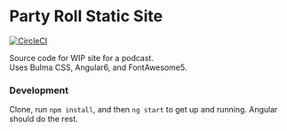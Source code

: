 # Party Roll Static Site
[![CircleCI](https://circleci.com/gh/ballofmatts/prp-site/tree/master.svg?style=svg)](https://circleci.com/gh/ballofmatts/prp-site/tree/master)  

Source code for WIP site for a podcast.  
Uses Bulma CSS, Angular6, and FontAwesome5.

### Development
Clone, run `npm install`, and then `ng start` to get up and running. Angular should do the rest.

